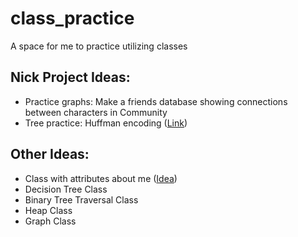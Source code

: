 # class_practice
A space for me to practice utilizing classes

## Nick Project Ideas:
- Practice graphs: Make a friends database showing connections between characters in Community
- Tree practice: Huffman encoding ([Link](https://www.geeksforgeeks.org/huffman-coding-greedy-algo-3/))

## Other Ideas:
- Class with attributes about me ([Idea](https://www.linkedin.com/in/alyssa-fedgo-mph/overlay/background-image/))
- Decision Tree Class
- Binary Tree Traversal Class
- Heap Class
- Graph Class
